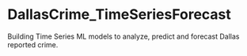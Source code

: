 # DallasCrime_TimeSeriesForecast
Building Time Series ML models to analyze, predict and forecast Dallas reported crime.
